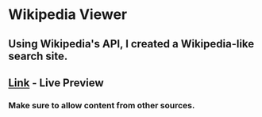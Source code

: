 <h1> Wikipedia Viewer </h1>
<h2>Using Wikipedia's API, I created a Wikipedia-like search site. </h2>

<h2><a target="_blank" href="https://seed-twister.glitch.me/">Link</a> - Live Preview</h2>

<h3>Make sure to allow content from other sources.</h3>
